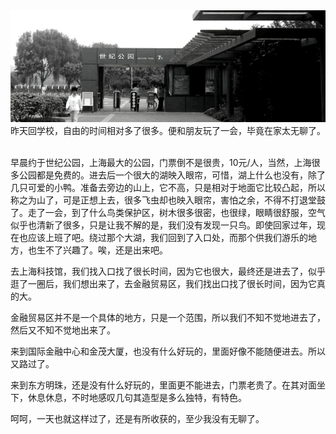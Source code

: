 <img src="/blog/images/centurypark.jpg"/>
昨天回学校，自由的时间相对多了很多。便和朋友玩了一会，毕竟在家太无聊了。 ­

早晨约于世纪公园，上海最大的公园，门票倒不是很贵，10元/人，当然，上海很多公园都是免费的。进去后一个很大的湖映入眼帘，可惜，湖上什么也没有，除了几只可爱的小鸭。准备去旁边的山上，它不高，只是相对于地面它比较凸起，所以称之为山了，可是正想上去，很多飞虫却也映入眼帘，害怕之余，不得不打退堂鼓了。走了一会，到了什么鸟类保护区，树木很多很密，也很绿，眼睛很舒服，空气似乎也清新了很多，只是让我不解的是，我们没有发现一只鸟。即使回家过年，现在也应该上班了吧。绕过那个大湖，我们回到了入口处，而那个供我们游乐的地方，也生不了兴趣了。唉，还是出来吧。 ­

去上海科技馆，我们找入口找了很长时间，因为它也很大，最终还是进去了，似乎逛了一圈后，我们想出来了，去金融贸易区，我们找出口找了很长时间，因为它真的大。 ­

金融贸易区并不是一个具体的地方，只是一个范围，所以我们不知不觉地进去了，然后又不知不觉地出来了。 ­

来到国际金融中心和金茂大厦，也没有什么好玩的，里面好像不能随便进去。所以又路过了。 ­

来到东方明珠，还是没有什么好玩的，里面更不能进去，门票老贵了。在其对面坐下，休息休息，不时地感叹几句其造型是多么独特，有特色。 ­

呵呵，一天也就这样过了，还是有所收获的，至少我没有无聊了。 ­